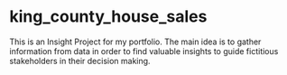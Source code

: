 # king_county_house_sales
This is an Insight Project for my portfolio. The main idea is to gather information from data in order to find valuable insights to guide fictitious stakeholders in their decision making.

